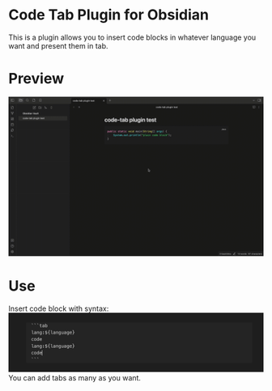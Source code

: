 # Code Tab Plugin for Obsidian

This is a plugin allows you to insert code blocks in whatever language you want and present them in tab.

# Preview
![](use.gif)

# Use
Insert code block with syntax:
![](syntax.png)
You can add tabs as many as you want.